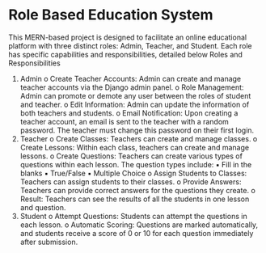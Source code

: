 # Role Based Education System
 This MERN-based project is designed to facilitate an online educational platform with three distinct roles: Admin, Teacher, and Student. Each role has specific capabilities and responsibilities, detailed below
 Roles and Responsibilities
1. Admin
o Create Teacher Accounts: Admin can create and manage teacher accounts via
the Django admin panel.
o Role Management: Admin can promote or demote any user between the roles of
student and teacher.
o Edit Information: Admin can update the information of both teachers and
students.
o Email Notification: Upon creating a teacher account, an email is sent to the
teacher with a random password. The teacher must change this password on their
first login.
2. Teacher
o Create Classes: Teachers can create and manage classes.
o Create Lessons: Within each class, teachers can create and manage lessons.
o Create Questions: Teachers can create various types of questions within each
lesson. The question types include:
▪ Fill in the blanks
▪ True/False
▪ Multiple Choice
o Assign Students to Classes: Teachers can assign students to their classes.
o Provide Answers: Teachers can provide correct answers for the questions they
create.
o Result: Teachers can see the results of all the students in one lesson and question.
3. Student
o Attempt Questions: Students can attempt the questions in each lesson.
o Automatic Scoring: Questions are marked automatically, and students receive a
score of 0 or 10 for each question immediately after submission.
